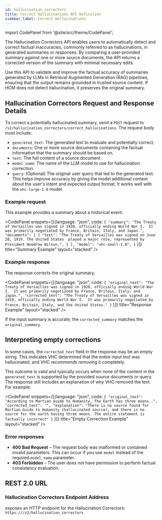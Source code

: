 ```yaml
---
id: hallucination_correctors
title: Correct Hallucinations API Definition
sidebar_label: Correct Hallucinations
---
```



import CodePanel from '@site/src/theme/CodePanel';

The Hallucination Correctors API enables users to automatically 
detect and correct factual inaccuracies, commonly referred to as 
hallucinations, in generated summaries or responses. By comparing a 
user-provided summary against one or more source documents, the API returns a 
corrected version of the summary with minimal necessary edits.

Use this API to validate and improve the factual accuracy of summaries 
generated by LLMs in Retrieval Augmented Generation (RAG) pipelines, ensuring 
that the output remains grounded in trusted source content. If HCM does not 
detect hallucination, it preserves the original summary.

## Hallucination Correctors Request and Response Details

To correct a potentially hallucinated summary, send a `POST` request to 
`/v2/hallucination_correctors/correct_hallucinations`. The request body must include:
* `generated_text`: The generated text to evaluate and potentially correct.
* `documents`: One or more source documents containing the factual information that 
  the summary should be based on.
* `text`: The full content of a source document.
* `model_name`: The name of the LLM model to use for hallucination correction.
* `query`: (Optional) The original user query that led to the generated text. 
  This helps improve accuracy by giving the model additional 
  context about the user's intent and expected output format. It works well 
  with the `vhc-large-1.0` model.


### Example request

This example provides a summary about a historical event.

<CodePanel snippets={[{language: "json", code: `{
   "summary": "The Treaty of Versailles was signed in 1920, officially ending World War I. 
   It was primarily negotiated by France, Britain, Italy, and Japan.",
   "documents": [
    {
      "text": "The Treaty of Versailles was signed on June 28, 1919. The United States 
      played a major role, represented by President Woodrow Wilson.",
    }
   ],
   "model": "vhc-small-1.0",
}`
}]} title="Summary Example" layout="stacked" />

### Example response

The response corrects the original summary.

<CodePanel snippets={[{language: "json", code: `{
   "original_text": "The Treaty of Versailles was signed in 1920, officially ending World War I. 
   It was primarily negotiated by France, Britain, Italy, and Japan.",
   "corrected_text": "The Treaty of Versailles was signed in 1919, officially ending World War I. 
   It was primarily negotiated by France, Britain, Italy, and the United States."
}`
}]} title="Response Example" layout="stacked" />

If the input summary is accurate, the `corrected_summary` matches the `original_summary`.

## Interpreting empty corrections

In some cases, the `corrected_text` field in the response may be an empty 
string. This indicates VHC determined that the entire input text was 
hallucinated, and VHC recommends removing it completely.

This outcome is valid and typically occurs when none of the content in the 
`generated_text` is supported by the provided source documents or query. The 
response still includes an explanation of why VHC removed the text. For 
example:

<CodePanel snippets={[{language: "json", code: `{
   "original_text": "According to Martian Guide to Humanity, The Earth has three moons..",
   "corrected_text": "",
   "explanation": "There is no source found for Martian Guide to Humanity (hallucinated source), and there is no source for the earth having three moons. The entire statement is factually incorrect"
}`
}]} title="Empty Correction Example" layout="stacked" />

### Error responses

* **400 Bad Request** – The request body was malformed or contained invalid 
  parameters. This can occur if you use `model` instead of the required `model_name` 
  parameter.
* **403 Forbidden** – The user does not have permission to perform factual 
  consistency evaluation.

## REST 2.0 URL

### Hallucination Correctors Endpoint Address

<Config v="names.product"/> exposes an HTTP endpoint for the Hallucination Correctors:
<code>https://<Config v="domains.rest.indexing"/>/v2/hallucination_correctors</code>
